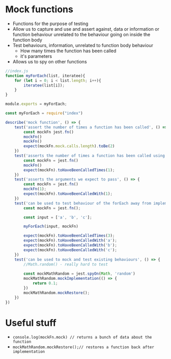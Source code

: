 # Mock functions
- Functions for the purpose of testing
- Allow us to capture and use and assert against, data or information or function behaviour unrelated to the behaviour going on inside the function body
- Test behaviours, information, unrelated to function body behaviour
   - How many times the function has been called
   - it's parameters
- Allows us to spy on other functions


```js
//index.js
function myForEach(list, iteratee){
	for (let i = 0; i < list.length; i++){
		iteratee(list[i]);
	}
}

module.exports = myForEach;
```


```js
const myForEach = require("index")

describe('mock function', () => {
	test('assert the number of times a function has been called', () => {
		const mockFn jest.fn()
		mockFn()
		mockFn()
		expect(mockFn.mock.calls.length).toBe(2)
	})
	test('asserts the number of times a function has been called using jest custom matchers', () => {
		const mockFn = jest.fn()
		mockFn()
		expect(mockFn).toHaveBeenCalledTimes(1);
	})
	test('asserts the arguments we expect to pass', () => {
		const mockFn = jest.fn()
		mockFn(1);
		expect(mockFn).toHaveBeenCalledWith(1);
	})
	test('can be used to test behaviour of the forEach away from implementation', () => {
		const mockFn = jest.fn();

		const input = ['a', 'b', 'c'];

		myForEach(input, mockFn)

		expect(mockFn).toHaveBeenCalledTimes(3);
		expect(mockFn).toHaveBeenCalledWith('a');
		expect(mockFn).toHaveBeenCalledWith('b');
		expect(mockFn).toHaveBeenCalledWith('c');
	})
	test('can be used to mock and test existing behaviours', () => {
		//Math.random() - really hard to test
		
		const mockMathRandom = jest.spyOn(Math, 'random')
		mockMathRandom.mockImplementation(() => {
			return 0.1;
		})
		mockMathRandom.mockRestore();
	})
})
```





# Useful stuff
- `console.log(mockFn.mock) // returns a bunch of data about the function`
- `mockMathRandom.mockRestore();// restores a function back after implementation` 
